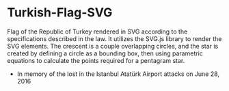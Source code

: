 # Turkish-Flag-SVG
Flag of the Republic of Turkey rendered in SVG according to the specifications described in the law. It utilizes the SVG.js library to render the SVG elements. The crescent is a couple overlapping circles, and the star is created by defining a circle as a bounding box, then using parametric equations to calculate the points required for a pentagram star.

- In memory of the lost in the Istanbul Atatürk Airport attacks on June 28, 2016

